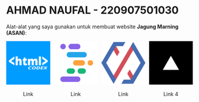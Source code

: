 # AHMAD NAUFAL - 220907501030

Alat-alat yang saya gunakan untuk membuat website **Jagung Marning (ASAN)**:

<div style="display: flex; gap: 10px; justify-content: flex-start;">
  <div style="text-align: center;">
    <img src="img/htmlcodex.png" alt="Gambar 1" width="150"/>
    <a href="https://htmlcodex.com/template/" style="text-decoration: none; color: inherit;">
      <p>Link</p>
    </a>
  </div>
  <div style="text-align: center;">
    <img src="img/projectidx.png" alt="Gambar 2" width="150"/>
    <a href="https://idx.dev/" style="text-decoration: none; color: inherit;">
      <p>Link</p>
    </a>
  </div>
  <div style="text-align: center;">
    <img src="img/xendit.png" alt="Gambar 3" width="150"/>
    <a href="https://www.xendit.co/id/" style="text-decoration: none; color: inherit;">
      <p>Link</p>
    </a>
  </div>
  <div style="text-align: center;">
    <img src="img/vercel.png" alt="Gambar 4" width="150"/>
    <a href="https://vercel.com/" style="text-decoration: none; color: inherit;">
      <p>Link 4</p>
    </a>
  </div>
</div>